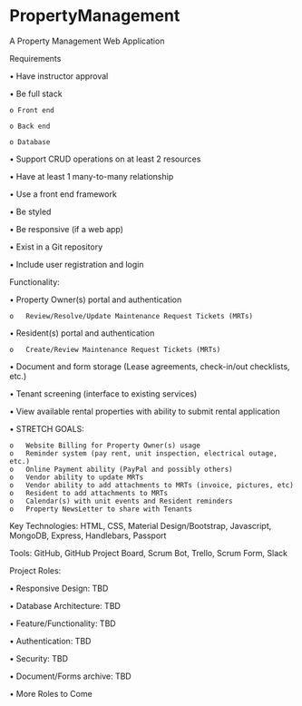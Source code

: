 # PropertyManagement
A Property Management Web Application

Requirements

• Have instructor approval

• Be full stack

    o Front end

    o Back end

    o Database

• Support CRUD operations on at least 2 resources

• Have at least 1 many-to-many relationship

• Use a front end framework

• Be styled

• Be responsive (if a web app)

• Exist in a Git repository

• Include user registration and login

Functionality:

  •	Property Owner(s) portal and authentication
  
    o	Review/Resolve/Update Maintenance Request Tickets (MRTs)
    
  •	Resident(s) portal and authentication
  
    o	Create/Review Maintenance Request Tickets (MRTs)
    
  •	Document and form storage (Lease agreements, check-in/out checklists, etc.)
  
  •	Tenant screening (interface to existing services)
  
  •	View available rental properties with ability to submit rental application
  
  •	STRETCH GOALS:
  
    o	Website Billing for Property Owner(s) usage
    o	Reminder system (pay rent, unit inspection, electrical outage, etc.)
    o	Online Payment ability (PayPal and possibly others)
    o	Vendor ability to update MRTs
    o	Vendor ability to add attachments to MRTs (invoice, pictures, etc)
    o	Resident to add attachments to MRTs
    o	Calendar(s) with unit events and Resident reminders
    o	Property NewsLetter to share with Tenants

Key Technologies:
HTML, CSS, Material Design/Bootstrap, Javascript, MongoDB,
  Express, Handlebars, Passport
  
  Tools:
  GitHub, GitHub Project Board, Scrum Bot, Trello, Scrum Form, Slack
  
  Project Roles:
  
  •	Responsive Design: TBD
  
  •	Database Architecture: TBD
  
  •	Feature/Functionality: TBD
  
  •	Authentication: TBD
  
  •	Security: TBD
  
  •	Document/Forms archive: TBD
  
  •	More Roles to Come
